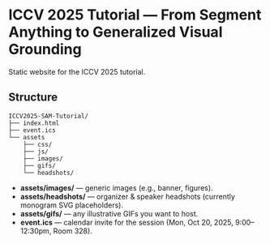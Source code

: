 # ICCV 2025 Tutorial — From Segment Anything to Generalized Visual Grounding

Static website for the ICCV 2025 tutorial.

## Structure

    ICCV2025-SAM-Tutorial/
    ├── index.html
    ├── event.ics
    └── assets
        ├── css/
        ├── js/
        ├── images/
        ├── gifs/
        └── headshots/


- **assets/images/** — generic images (e.g., banner, figures).
- **assets/headshots/** — organizer & speaker headshots (currently monogram SVG placeholders).
- **assets/gifs/** — any illustrative GIFs you want to host.
- **event.ics** — calendar invite for the session (Mon, Oct 20, 2025, 9:00–12:30pm, Room 328).

